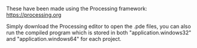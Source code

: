 These have been made using the Processing framework: https://processing.org

Simply download the Processing editor to open the .pde files, you can also run the compiled program which is stored in both "application.windows32" and "application.windows64" for each project.


